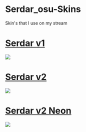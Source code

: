 # Serdar_osu-Skins
Skin's that I use on my stream

# [Serdar v1](https://drive.google.com/file/d/1k2CsnFXK1VKfgylgupCvlZakEZXDEJeV/view)
![](https://imgur.com/tfDSuh9.png)

# [Serdar v2](https://drive.google.com/file/d/1x1w-OND2egZiLpzSmmzEDIon_lP31taC/view)
![](https://imgur.com/iYq8uJi.png)

# [Serdar v2 Neon](https://drive.google.com/file/d/147oABT0H5iXs8vJoBNfxEd4zJL9Sab38/view)
![](https://imgur.com/sCael6t.png)
